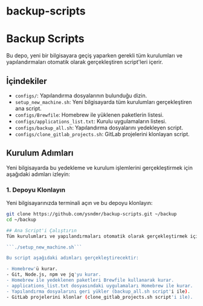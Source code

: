 # backup-scripts
# Backup Scripts

Bu depo, yeni bir bilgisayara geçiş yaparken gerekli tüm kurulumları ve yapılandırmaları otomatik olarak gerçekleştiren script'leri içerir.

## İçindekiler

- `configs/`: Yapılandırma dosyalarının bulunduğu dizin.
- `setup_new_machine.sh`: Yeni bilgisayarda tüm kurulumları gerçekleştiren ana script.
- `configs/Brewfile`: Homebrew ile yüklenen paketlerin listesi.
- `configs/applications_list.txt`: Kurulu uygulamaların listesi.
- `configs/backup_all.sh`: Yapılandırma dosyalarını yedekleyen script.
- `configs/clone_gitlab_projects.sh`: GitLab projelerini klonlayan script.

## Kurulum Adımları

Yeni bilgisayarda bu yedekleme ve kurulum işlemlerini gerçekleştirmek için aşağıdaki adımları izleyin:

### 1. Depoyu Klonlayın

Yeni bilgisayarınızda terminali açın ve bu depoyu klonlayın:

```sh
git clone https://github.com/ysndmr/backup-scripts.git ~/backup
cd ~/backup

## Ana Script'i Çalıştırın
Tüm kurulumları ve yapılandırmaları otomatik olarak gerçekleştirmek için setup_new_machine.sh script'ini çalıştırın:

```./setup_new_machine.sh```

Bu script aşağıdaki adımları gerçekleştirecektir:

- Homebrew'ü kurar.
- Git, Node.js, npm ve jq'yu kurar.
- Homebrew ile yedeklenen paketleri Brewfile kullanarak kurar.
- applications_list.txt dosyasındaki uygulamaları Homebrew ile kurar.
- Yapılandırma dosyalarını geri yükler (backup_all.sh script'i ile).
- GitLab projelerini klonlar (clone_gitlab_projects.sh script'i ile).
